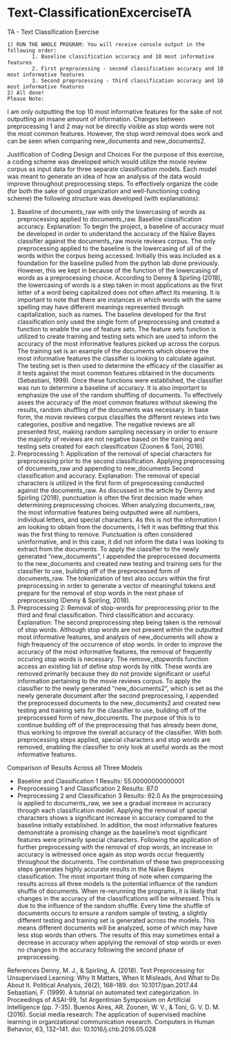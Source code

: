 # Text-ClassificationExcerciseTA
TA - Text Classification Exercise 

    1) RUN THE WHOLE PROGRAM: You will receive console output in the following order:
            1. Baseline classification accuracy and 10 most informative features
            2. First preprocessing - second classification accuracy and 10 most informative features
            3. Second preprocessing - third classification accuracy and 10 most informative features
    2) All done!
	Please Note: 
I am only outputting the top 10 most informative features for the sake of not outputting an insane amount of information. Changes between preprocessing 1 and 2 may not be directly visible as stop words were not the most common features. However, the stop word removal does work and can be seen when comparing new_documents and new_documents2.

Justification of Coding Design and Choices
For the purpose of this exercise, a coding scheme was developed which would utilize the movie review corpus as input data for three separate classification models. Each model was meant to generate an idea of how an analysis of the data would improve throughout preprocessing steps. To effectively organize the code (for both the sake of good organization and well-functioning coding scheme) the following structure was developed (with explanations):

1.	Baseline of documents_raw with only the lowercasing of words as preprocessing applied to documents_raw.
	Baseline classification accuracy.
Explanation: To begin the project, a baseline of accuracy must be developed in order to understand the accuracy of the Naïve Bayes classifier against the documents_raw movie reviews corpus. The only preprocessing applied to the baseline is the lowercasing of all of the words within the corpus being accessed. Initially this was included as a foundation for the baseline pulled from the python lab done previously. However, this we kept in because of the function of the lowercasing of words as a preprocessing choice. According to Denny & Spirling (2018), the lowercasing of words is a step taken in most applications as the first letter of a word being capitalized does not often affect its meaning. It is important to note that there are instances in which words with the same spelling may have different meanings represented through capitalization, such as names. 
The baseline developed for the first classification only used the single form of preprocessing and created a function to enable the use of feature sets. The feature sets function is utilized to create training and testing sets which are used to inform the accuracy of the most informative features picked up across the corpus. The training set is an example of the documents which observe the most informative features the classifier is looking to calculate against. The testing set is then used to determine the efficacy of the classifier as it tests against the most common features obtained in the documents (Sebastiani, 1999). Once these functions were established, the classifier was run to determine a baseline of accuracy.
It is also important to emphasize the use of the random shuffling of documents. To effectively asses the accuracy of the most common features without skewing the results, random shuffling of the documents was necessary. In base form, the movie reviews corpus classifies the different reviews into two categories, positive and negative. The negative reviews are all presented first, making random sampling necessary in order to ensure the majority of reviews are not negative based on the training and testing sets created for each classification (Zoonen & Toni, 2016). 
2.	Preprocessing 1: Application of the removal of special characters for preprocessing prior to the second classification.
	Applying preprocessing of documents_raw and appending to new_documents
	Second classification and accuracy.
Explanation: The removal of special characters is utilized in the first form of preprocessing conducted against the documents_raw. As discussed in the article by Denny and Spirling (2018), punctuation is often the first decision made when determining preprocessing choices. When analyzing documents_raw, the most informative features being outputted were all numbers, individual letters, and special characters. As this is not the information I am looking to obtain from the documents, I felt it was befitting that this was the first thing to remove. Punctuation is often considered uninformative, and in this case, it did not inform the data I was looking to extract from the documents. To apply the classifier to the newly generated “new_documents”, I appended the preprocessed documents to the new_documents and created new testing and training sets for the classifier to use, building off of the preprocessed form of documents_raw. The tokenization of text also occurs within the first preprocessing in order to generate a vector of meaningful tokens and prepare for the removal of stop words in the next phase of preprocessing (Denny & Spirling, 2018).
3.	Preprocessing 2: Removal of stop-words for preprocessing prior to the third and final classification. 
	Third classification and accuracy.
Explanation: The second preprocessing step being taken is the removal of stop words. Although stop words are not present within the outputted most informative features, and analysis of new_documents will show a high frequency of the occurrence of stop words. In order to improve the accuracy of the most informative features, the removal of frequently occuring stop words is necessary. The remove_stopwords function access an existing list of define stop words by nltk. These words are removed primarily because they do not provide significant or useful information pertaining to the movie reviews corpus. To apply the classifier to the newly generated “new_documents2”, which is set as the newly generate document after the second preprocessing, I appended the preprocessed documents to the new_documents2 and created new testing and training sets for the classifier to use, building off of the preprocessed form of new_documents. The purpose of this is to continue building off of the preprocessing that has already been done, thus working to improve the overall accuracy of the classifier. With both preprocessing steps applied, special characters and stop words are removed, enabling the classifier to only look at useful words as the most informative features. 



Comparison of Results Across all Three Models
-	Baseline and Classification 1 Results: 55.00000000000001
-	Preprocessing 1 and Classification 2 Results: 87.0
-	Preprocessing 2 and Classification 3 Results: 92.0
As the preprocessing is applied to documents_raw, we see a gradual increase in accuracy through each classification model. Applying the removal of special characters shows a significant increase in accuracy compared to the baseline initially established. In addition, the most informative features demonstrate a promising change as the baseline’s most significant features were primarily special characters. Following the application of further preprocessing with the removal of stop words, an increase in accuracy is witnessed once again as stop words occur frequently throughout the documents. The combination of these two preprocessing steps generates highly accurate results in the Naïve Bayes classification. 
The most important thing of note when comparing the results across all three models is the potential influence of the random shuffle of documents. When re-rerunning the programs, it is likely that changes in the accuracy of the classifications will be witnessed. This is due to the influence of the random shuffle. Every time the shuffle of documents occurs to ensure a random sample of testing, a slightly different testing and training set is generated across the models. This means different documents will be analyzed, some of which may have less stop words than others. The results of this may sometimes entail a decrease in accuracy when applying the removal of stop words or even no changes in the accuracy following the second phase of preprocessing. 




References
Denny, M. J., & Spirling, A. (2018). Text Preprocessing for Unsupervised Learning: Why It Matters, When It Misleads, And What to Do About It. Political Analysis, 26(2), 168–189. doi: 10.1017/pan.2017.44
Sebastiani, F. (1999). A tutorial on automated text categorization. In Proceedings of ASAI-99, 1st Argentinian Symposium on Artificial Intelligence (pp. 7-35). Buenos Aires, AR.
Zoonen, W. V., & Toni, G. V. D. M. (2016). Social media research: The application of supervised machine learning in organizational communication research. Computers in Human Behavior, 63, 132–141. doi: 10.1016/j.chb.2016.05.028

